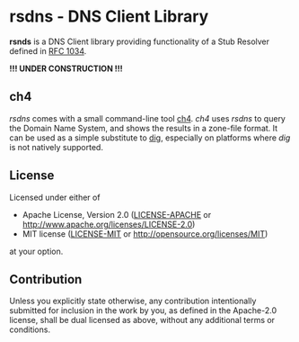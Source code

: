 # rsdns - DNS Client Library

**rsnds** is a DNS Client library providing functionality of a Stub Resolver defined in
[RFC 1034](https://tools.ietf.org/html/rfc1034#section-5.3.1).

**!!! UNDER CONSTRUCTION !!!**

## ch4

*rsdns* comes with a small command-line tool [ch4](https://github.com/r-bk/ch4).
*ch4* uses *rsdns* to query the Domain Name System,
and shows the results in a zone-file format.
It can be used as a simple substitute to [dig](https://en.wikipedia.org/wiki/Dig_(command)),
especially on platforms where *dig* is not natively supported.

## License

Licensed under either of

* Apache License, Version 2.0
  ([LICENSE-APACHE](LICENSE-APACHE) or http://www.apache.org/licenses/LICENSE-2.0)
* MIT license
  ([LICENSE-MIT](LICENSE-MIT) or http://opensource.org/licenses/MIT)

at your option.

## Contribution

Unless you explicitly state otherwise, any contribution intentionally submitted
for inclusion in the work by you, as defined in the Apache-2.0 license, shall be
dual licensed as above, without any additional terms or conditions.
